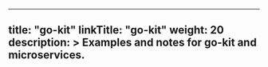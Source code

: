 
---
title: "go-kit"
linkTitle: "go-kit"
weight: 20
description: >
  Examples and notes for go-kit and microservices.
---


